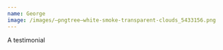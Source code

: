 ```yaml
---
name: George
image: /images/—pngtree—white-smoke-transparent-clouds_5433156.png
---
```

A testimonial